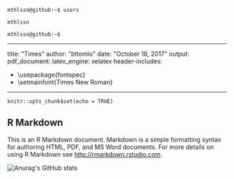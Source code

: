 ```
mthlssn@github:~$ users

mthlssn

mthlssn@github:~$ 
```

---
title: "Times"
author: "bttomio"
date: "October 18, 2017"
output: 
  pdf_document:
    latex_engine: xelatex
header-includes:
  - \usepackage{fontspec}
  - \setmainfont{Times New Roman}
---

```{r setup, include=FALSE}
knitr::opts_chunk$set(echo = TRUE)
```

## R Markdown

This is an R Markdown document. Markdown is a simple formatting syntax for authoring HTML, PDF, and MS Word documents. For more details on using R Markdown see <http://rmarkdown.rstudio.com>.

![Anurag's GitHub stats](https://github-readme-stats.vercel.app/api?username=anuraghazra&show_icons=true&theme=radical)
